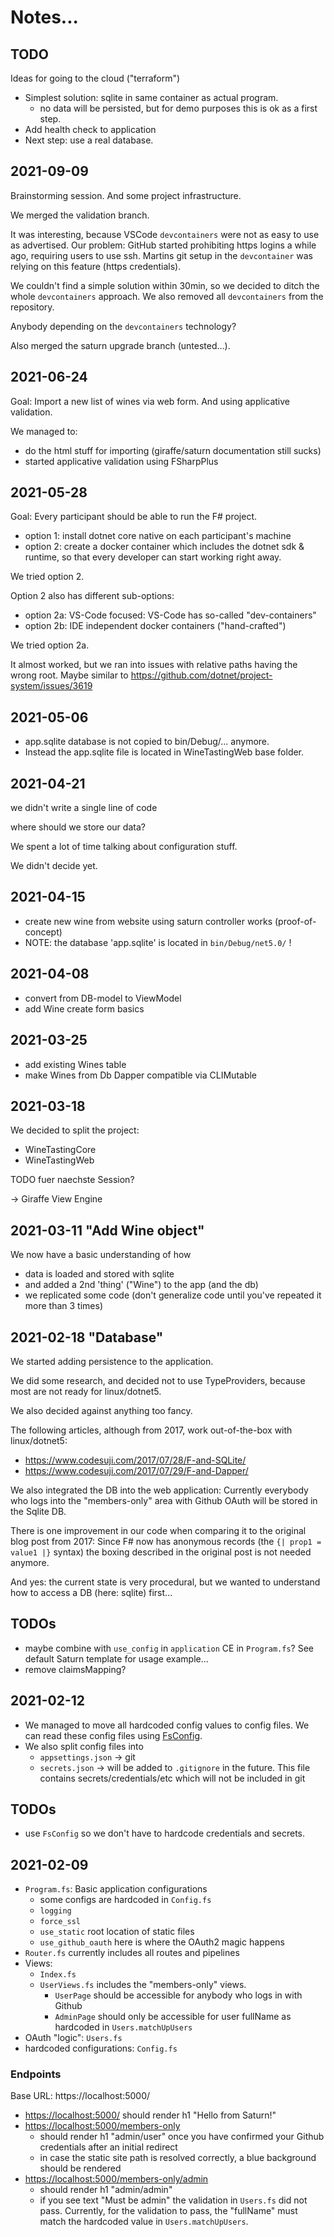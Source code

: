 # Notes...

## TODO

Ideas for going to the cloud ("terraform")

- Simplest solution: sqlite in same container as actual program.
  - no data will be persisted, but for demo purposes this is ok as a first step.
- Add health check to application
- Next step: use a real database.

## 2021-09-09

Brainstorming session. And some project infrastructure.

We merged the validation branch. 

It was interesting, because VSCode `devcontainers` were not as easy to use as advertised. 
Our problem: GitHub started prohibiting https logins a while ago, requiring users to use ssh.
Martins git setup in the `devcontainer` was relying on this feature (https credentials).

We couldn't find a simple solution within 30min, so we decided to ditch the whole `devcontainers` approach.
We also removed all `devcontainers` from the repository.

Anybody depending on the `devcontainers` technology?

Also merged the saturn upgrade branch (untested...).

## 2021-06-24

Goal: Import a new list of wines via web form. And using applicative validation.

We managed to:

- do the html stuff for importing (giraffe/saturn documentation still sucks)
- started applicative validation using FSharpPlus

## 2021-05-28

Goal: Every participant should be able to run the F# project.

- option 1: install dotnet core native on each participant's machine
- option 2: create a docker container which includes the dotnet sdk & runtime, so that every developer can start working right away.

We tried option 2.

Option 2 also has different sub-options:

- option 2a: VS-Code focused: VS-Code has so-called "dev-containers"
- option 2b: IDE independent docker containers ("hand-crafted")

We tried option 2a.

It almost worked, but we ran into issues with relative paths having the wrong root. Maybe similar to https://github.com/dotnet/project-system/issues/3619

## 2021-05-06

- app.sqlite database is not copied to bin/Debug/... anymore.
- Instead the app.sqlite file is located in WineTastingWeb base folder.

## 2021-04-21

we didn't write a single line of code

where should we store our data?

We spent a lot of time talking about configuration stuff.

We didn't decide yet.

## 2021-04-15

- create new wine from website using saturn controller works (proof-of-concept)
- NOTE: the database 'app.sqlite' is located in `bin/Debug/net5.0/` !

## 2021-04-08
- convert from DB-model to ViewModel
- add Wine create form basics

## 2021-03-25

- add existing Wines table
- make Wines from Db Dapper compatible via CLIMutable

## 2021-03-18

We decided to split the project:

- WineTastingCore
- WineTastingWeb

TODO fuer naechste Session?

-> Giraffe View Engine

## 2021-03-11 "Add Wine object"

We now have a basic understanding of how

- data is loaded and stored with sqlite
- and added a 2nd 'thing' ("Wine") to the app (and the db)
- we replicated some code (don't generalize code until you've repeated it more than 3 times)

## 2021-02-18 "Database"

We started adding persistence to the application.

We did some research, and decided not to use TypeProviders, because most are not ready for linux/dotnet5.

We also decided against anything too fancy.

The following articles, although from 2017, work out-of-the-box with linux/dotnet5:

- https://www.codesuji.com/2017/07/28/F-and-SQLite/
- https://www.codesuji.com/2017/07/29/F-and-Dapper/

We also integrated the DB into the web application: 
Currently everybody who logs into the "members-only" area with Github OAuth will be stored in the Sqlite DB.

There is one improvement in our code when comparing it to the original blog post from 2017:
Since F# now has anonymous records (the `{| prop1 = value1 |}` syntax) the boxing described in the original post is not needed anymore.

And yes: the current state is very procedural, but we wanted to understand how to access a DB (here: sqlite) first...

## TODOs

- maybe combine with `use_config` in `application` CE in `Program.fs`? See default Saturn template for usage example...
- remove claimsMapping?

## 2021-02-12

- We managed to move all hardcoded config values to config files. We can read these config files using [FsConfig](https://github.com/demystifyfp/FsConfig).
- We also split config files into 
  - `appsettings.json` -> git
  - `secrets.json` -> will be added to `.gitignore` in the future. This file contains secrets/credentials/etc which will not be included in git

## TODOs

- use `FsConfig` so we don't have to hardcode credentials and secrets.

## 2021-02-09

- `Program.fs`: Basic application configurations
    - some configs are hardcoded in `Config.fs`
    - `logging`
    - `force_ssl`
    - `use_static` root location of static files
    - `use_github_oauth` here is where the OAuth2 magic happens
- `Router.fs` currently includes all routes and pipelines
- Views:
    - `Index.fs`
    - `UserViews.fs` includes the "members-only" views.
      - `UserPage` should be accessible for anybody who logs in with Github
      - `AdminPage` should only be accessible for user fullName as hardcoded in `Users.matchUpUsers`  
- OAuth "logic": `Users.fs`
- hardcoded configurations: `Config.fs`

### Endpoints

Base URL: https://localhost:5000/

- [https://localhost:5000/](https://localhost:5000/) should render h1 "Hello from Saturn!"
- [https://localhost:5000/members-only](https://localhost:5000/members-only)
    - should render h1 "admin/user" once you have confirmed your Github credentials after an initial redirect
    - in case the static site path is resolved correctly, a blue background should be rendered
- [https://localhost:5000/members-only/admin](https://localhost:5000/members-only/admin)
    - should render h1 "admin/admin"
    - if you see text "Must be admin" the validation in `Users.fs` did not pass.
      Currently, for the validation to pass, the "fullName" must match the hardcoded value in `Users.matchUpUsers`.

